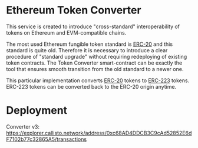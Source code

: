 # Ethereum Token Converter

This service is created to introduce "cross-standard" interoperability of tokens on Ethereum and EVM-compatible chains.

The most used Ethereum fungible token standard is [ERC-20](https://eips.ethereum.org/EIPS/eip-20) and this standard is quite old. Therefore it is necessary to introduce a clear procedure of "standard upgrade" without requiring redeploying of existing token contracts. The Token Converter smart-contract can be exactly the tool that ensures smooth transition from the old standard to a newer one.

This particular implementation converts [ERC-20](https://eips.ethereum.org/EIPS/eip-20) tokens to [ERC-223](https://eips.ethereum.org/EIPS/eip-223) tokens. ERC-223 tokens can be converted back to the ERC-20 origin anytime.

# Deployment

Converter v3: https://explorer.callisto.network/address/0xc68AD4DDCB3C9cAd52852E6dF7102b77c32865A5/transactions
